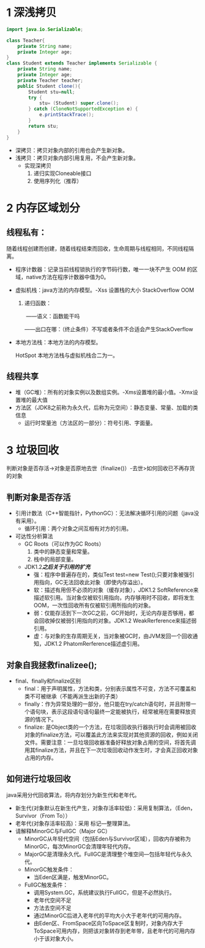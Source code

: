 # 1 深浅拷贝

```java
import java.io.Serializable;

class Teacher{
    private String name;
    private Integer age;
}
class Student extends Teacher implements Serializable {
    private String name;
    private Integer age;
    private Teacher teacher;
    public Student clone(){
        Student stu=null;
        try {
            stu= (Student) super.clone();
        } catch (CloneNotSupportedException e) {
            e.printStackTrace();
        }
        return stu;
    }
}


```



* 深拷贝：拷贝对象内部的引用也会产生新对象。
* 浅拷贝：拷贝对象内部引用复用，不会产生新对象。
  * 实现深拷贝
    1. 递归实现Cloneable接口
    2. 使用序列化（推荐）

# 2 内存区域划分

## 线程私有：

随着线程创建而创建，随着线程结束而回收，生命周期与线程相同，不同线程隔离。

* 程序计数器：记录当前线程锁执行的字节码行数，唯一一块不产生 OOM 的区域，native方法在程序计数器中值为0。

* 虚拟机栈：java方法的内存模型。-Xss 设置栈的大小 StackOverflow OOM

  1. 递归函数：

     ​					——语义：函数能干吗

     ​					——出口在哪：（终止条件）不写或者条件不合适会产生StackOverflow

* 本地方法栈：本地方法的内存模型。

  HotSpot 本地方法栈与虚拟机栈合二为一。

## 线程共享

* 堆（GC堆）：所有的对象实例以及数组实例。-Xms设置堆的最小值。-Xmx设置堆的最大值
* 方法区（JDK8之前称为永久代，后称为元空间）：静态变量、常量、加载的类信息
  * 运行时常量池（方法区的一部分）：符号引用、字面量。

# 3 垃圾回收

判断对象是否存活->对象是否原地去世（finalize()）-去世>如何回收已不再存货的对象

## 判断对象是否存活

* 引用计数法（C++智能指针，PythonGC）：无法解决循环引用的问题（java没有采用）。
  * 循环引用：两个对象之间互相有对方的引用。
* 可达性分析算法
  * GC Roots（可以作为GC Roots）
    1. 类中的静态变量和常量。
    2. 栈中的局部变量。
  * JDK1.2*****之后关于引用的扩充*****
    * 强：程序中普遍存在的，类似Test test=new Test();只要对象被强引用指向，GC无法回收此对象（即使内存溢出）。
    * 软：描述有用但不必须的对象（缓存对象），JDK1.2   SoftReference来描述软引用。当对象仅被软引用指向，内存够用时不回收，即将发生OOM，一次性回收所有仅被软引用所指向的对象。
    * 弱：仅能存活到下一次GC之前，GC开始时，无论内存是否够用，都会回收掉仅被弱引用指向的对象。JDK1.2 WeakRerference来描述弱引用。
    * 虚：与对象的生存周期无关，当对象被GC时，由JVM发回一个回收通知，JDK1.2 PhatomRerference描述虚引用。

## 对象自我拯救finalizee();

* final、finally和finalize区别
  * final：用于声明属性，方法和类，分别表示属性不可变，方法不可覆盖和类不可被继承（不能再派生出新的子类）
  * finally：作为异常处理的一部分，他只能在try/catch语句时，并且附带一个语句块，表示这段语句语句最终一定能被执行，经常被用在需要释放资源的情况下。
  * finalize: 是Object类的一个方法，在垃圾回收执行器执行时会调用被回收对象的finalize方法，可以覆盖此方法来实现对其他资源的回收，例如关闭文件。需要注意：一旦垃圾回收器准备好释放对象占用的空间，将首先调用其finalize方法，并且在下一次垃圾回收动作发生时，才会真正回收对象占用的内存。

## 如何进行垃圾回收

java采用分代回收算法，将内存划分为新生代和老年代。

* 新生代(对象默认在新生代产生，对象存活率较低)：采用复制算法，（Eden，Survivor（From To））
* 老年代(对象存活率较高)：采用 标记—整理算法。
* 请解释MinorGC与FullGC（Major GC）
  * MinorGC从年轻代空间（包括Eden与Survivor区域），回收内存被称为MinorGC，每次MinorGC会清理年轻代内存。
  * MajorGC是清理永久代。FullGC是清理整个堆空间—包括年轻代与永久代。
  * MinorGC触发条件：
    * 当Eden区满是，触发MinorGC。
  * FullGC触发条件：
    * 调用System.GC，系统建议执行FullGC，但是不必然执行。
    * 老年代空间不足
    * 方法去空间不足
    * 通过MinorGC后进入老年代的平均大小大于老年代的可用内存。
    * 由Eden区、FromSpace区向ToSpace区复制时，对象内存大于ToSpace可用内存，则把该对象转存到老年带，且老年代的可用内存小于该对象大小。